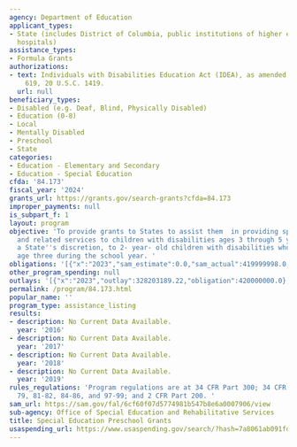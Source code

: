 ```yaml
---
agency: Department of Education
applicant_types:
- State (includes District of Columbia, public institutions of higher education and
  hospitals)
assistance_types:
- Formula Grants
authorizations:
- text: Individuals with Disabilities Education Act (IDEA), as amended, Part B, Section
    619, 20 U.S.C. 1419.
  url: null
beneficiary_types:
- Disabled (e.g. Deaf, Blind, Physically Disabled)
- Education (0-8)
- Local
- Mentally Disabled
- Preschool
- State
categories:
- Education - Elementary and Secondary
- Education - Special Education
cfda: '84.173'
fiscal_year: '2024'
grants_url: https://grants.gov/search-grants?cfda=84.173
improper_payments: null
is_subpart_f: 1
layout: program
objective: 'To provide grants to States to assist them  in providing special education
  and related services to children with disabilities ages 3 through 5 years, and at
  a State''s discretion, to 2- year- old children with disabilities who will reach
  age three during the school year. '
obligations: '[{"x":"2023","sam_estimate":0.0,"sam_actual":419999998.0,"usa_spending_actual":410115898.94},{"x":"2024","sam_estimate":0.0,"sam_actual":420000000.0,"usa_spending_actual":413799425.53},{"x":"2025","sam_estimate":0.0,"sam_actual":425000000.0,"usa_spending_actual":0.0}]'
other_program_spending: null
outlays: '[{"x":"2023","outlay":328203189.22,"obligation":420000000.0},{"x":"2024","outlay":96854370.16,"obligation":420000000.0},{"x":"2025","outlay":0.0,"obligation":0.0}]'
permalink: /program/84.173.html
popular_name: ''
program_type: assistance_listing
results:
- description: No Current Data Available.
  year: '2016'
- description: No Current Data Available.
  year: '2017'
- description: No Current Data Available.
  year: '2018'
- description: No Current Data Available.
  year: '2019'
rules_regulations: 'Program regulations are at 34 CFR Part 300; 34 CFR Parts 76-77,
  79, 81-82, 84-86, and 97-99; and 2 CFR Part 200. '
sam_url: https://sam.gov/fal/6cf60f07d5774981b547b8e6a0007906/view
sub-agency: Office of Special Education and Rehabilitative Services
title: Special Education Preschool Grants
usaspending_url: https://www.usaspending.gov/search/?hash=7a8061ab091fd513c9627ef64f1c0e40
---
```

